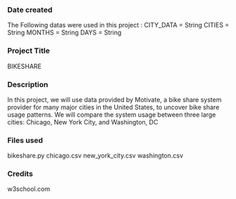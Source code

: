 ### Date created
The Following datas were used in this project :
CITY_DATA = String
CITIES = String
MONTHS = String
DAYS = String

### Project Title
BIKESHARE

### Description

In this project, we will use data provided by Motivate, a bike share system provider for many major cities
in the United States, to uncover bike share usage patterns. We will compare the system usage between three large cities:
Chicago, New York City, and Washington, DC


### Files used
bikeshare.py
chicago.csv
new_york_city.csv
washington.csv

### Credits
w3school.com


